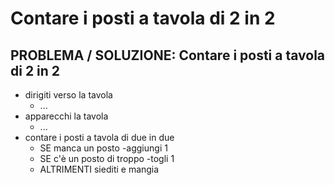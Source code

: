 # Contare i posti a tavola di 2 in 2

## PROBLEMA / SOLUZIONE: Contare i posti a tavola di 2 in 2



- dirigiti verso la tavola
  - ...
- apparecchi la tavola
  - ...
- contare i posti a tavola di due in due
    - SE manca un posto
      -aggiungi 1
    - SE c'è un posto di troppo
      -togli 1 
    - ALTRIMENTI siediti e mangia 
   
